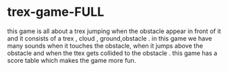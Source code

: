 # trex-game-FULL
this game is all about a trex jumping when the obstacle appear in front of it and it consists of a trex , cloud , ground,obstacle .
in this game we have many sounds when it touches the obstacle, when it jumps above the obstacle and when the ttex gets collided to the obstacle .
this game has a score table which makes the game more fun.




